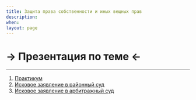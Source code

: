 ```yaml
---
title: Защита права собственности и иных вещных прав
description:
when:
layout: page
---
```


# &rarr; <a id="goToPresentation" target="_blank">Презентация по теме</a> &larr;

<hr />

1. [Практикум](./11/практикум.pdf)
2. [Исковое заявление в районный суд](<./11/Исковое\ районный.docx>)
3. [Исковое заявление в арбитражный суд](<./11/Исковое\ арбитражный.docx>)
